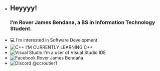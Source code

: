 - <h2>Heyyyy!</h2><h3>I’m Rover James Bendana, a BS in Information Technology Student.</h3>
- 💻 I’m interested in Software Development 
- ![C++](https://img.shields.io/badge/c++-%2300599C.svg?style=for-the-badge&logo=c%2B%2B&logoColor=white) I’M CURRENTLY LEARNING C++
- ![Visual Studio](https://img.shields.io/badge/Visual%20Studio-5C2D91.svg?style=for-the-badge&logo=visual-studio&logoColor=white) I'm a user of Visual Studio IDE
- ![Facebook](https://img.shields.io/badge/Facebook-%231877F2.svg?style=for-the-badge&logo=Facebook&logoColor=white) Rover James Bendaña
- ![Discord](https://img.shields.io/badge/Discord-%235865F2.svg?style=for-the-badge&logo=discord&logoColor=white) @ccroutier1

